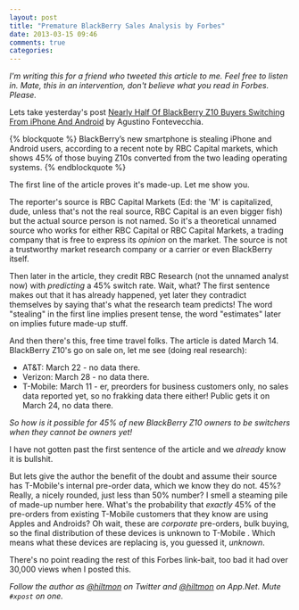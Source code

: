 ```yaml
---
layout: post
title: "Premature BlackBerry Sales Analysis by Forbes"
date: 2013-03-15 09:46
comments: true
categories: 
---
```


*I'm writing this for a friend who tweeted this article to me. Feel free to listen in. Mate, this in an intervention, don't believe what you read in Forbes. Please.*

Lets take yesterday's post [Nearly Half Of BlackBerry Z10 Buyers Switching From iPhone And Android](http://www.forbes.com/sites/afontevecchia/2013/03/14/nearly-half-of-blackberry-z10-buyers-switching-from-iphone-and-android/) by Agustino Fontevecchia.

{% blockquote %}
BlackBerry’s new smartphone is stealing iPhone and Android users, according to a recent note by RBC Capital markets, which shows 45% of those buying Z10s converted from the two leading operating systems.
{% endblockquote %}

The first line of the article proves it's made-up. Let me show you.

The reporter's source is RBC Capital Markets <span class="light">(Ed: the 'M' is capitalized, dude, unless that's not the real source, RBC Capital is an even bigger fish)</span> but the actual source person is not named. So it's a theoretical unnamed source who works for either RBC Capital or RBC Capital Markets, a trading company that is free to express its *opinion* on the market. The source is not a trustworthy market research company or a carrier or even BlackBerry itself.

Then later in the article, they credit RBC Research (not the unnamed analyst now) with *predicting* a 45% switch rate. Wait, what? The first sentence makes out that it has already happened, yet later they contradict themselves by saying that's what the research team predicts! The word "stealing" in the first line implies present tense, the word "estimates" later on implies future made-up stuff.

And then there's this, free time travel folks. The article is dated March 14. BlackBerry Z10's go on sale on, let me see (doing real research):

* AT&T: March 22 - no data there.
* Verizon: March 28 - no data there.
* T-Mobile: March 11 - er, preorders for business customers only, no sales data reported yet, so no frakking data there either! Public gets it on March 24, no data there.

*So how is it possible for 45% of new BlackBerry Z10 owners to be switchers when they cannot be owners yet!*

I have not gotten past the first sentence of the article and we *already* know it is bullshit.

But lets give the author the benefit of the doubt and assume their source has T-Mobile's internal pre-order data, which we know they do not. 45%? Really, a nicely rounded, just less than 50% number? I smell a steaming pile of made-up number here. What's the probability that *exactly* 45% of the pre-orders from existing T-Mobile customers that they know are using Apples and Androids? Oh wait, these are *corporate* pre-orders, bulk buying, so the final distribution of these devices is unknown to T-Mobile . Which means what these devices are replacing is, you guessed it, *unknown*.

There's no point reading the rest of this Forbes link-bait, too bad it had over 30,000 views when I posted this.

*Follow the author as [@hiltmon](http://twitter.com/hiltmon) on Twitter and [@hiltmon](http://alpha.app.net/hiltmon) on App.Net. Mute `#xpost` on one.*